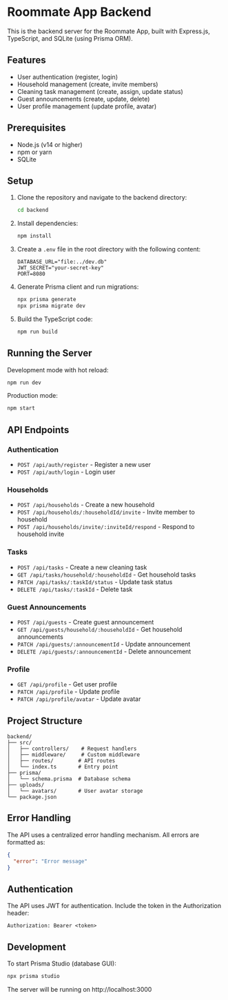 # Roommate App Backend

This is the backend server for the Roommate App, built with Express.js, TypeScript, and SQLite (using Prisma ORM).

## Features

- User authentication (register, login)
- Household management (create, invite members)
- Cleaning task management (create, assign, update status)
- Guest announcements (create, update, delete)
- User profile management (update profile, avatar)

## Prerequisites

- Node.js (v14 or higher)
- npm or yarn
- SQLite

## Setup

1. Clone the repository and navigate to the backend directory:
   ```bash
   cd backend
   ```

2. Install dependencies:
   ```bash
   npm install
   ```

3. Create a `.env` file in the root directory with the following content:
   ```
   DATABASE_URL="file:../dev.db"
   JWT_SECRET="your-secret-key"
   PORT=8080
   ```

4. Generate Prisma client and run migrations:
   ```bash
   npx prisma generate
   npx prisma migrate dev
   ```

5. Build the TypeScript code:
   ```bash
   npm run build
   ```

## Running the Server

Development mode with hot reload:
```bash
npm run dev
```

Production mode:
```bash
npm start
```

## API Endpoints

### Authentication
- `POST /api/auth/register` - Register a new user
- `POST /api/auth/login` - Login user

### Households
- `POST /api/households` - Create a new household
- `POST /api/households/:householdId/invite` - Invite member to household
- `POST /api/households/invite/:inviteId/respond` - Respond to household invite

### Tasks
- `POST /api/tasks` - Create a new cleaning task
- `GET /api/tasks/household/:householdId` - Get household tasks
- `PATCH /api/tasks/:taskId/status` - Update task status
- `DELETE /api/tasks/:taskId` - Delete task

### Guest Announcements
- `POST /api/guests` - Create guest announcement
- `GET /api/guests/household/:householdId` - Get household announcements
- `PATCH /api/guests/:announcementId` - Update announcement
- `DELETE /api/guests/:announcementId` - Delete announcement

### Profile
- `GET /api/profile` - Get user profile
- `PATCH /api/profile` - Update profile
- `PATCH /api/profile/avatar` - Update avatar

## Project Structure

```
backend/
├── src/
│   ├── controllers/    # Request handlers
│   ├── middleware/     # Custom middleware
│   ├── routes/        # API routes
│   └── index.ts       # Entry point
├── prisma/
│   └── schema.prisma  # Database schema
├── uploads/
│   └── avatars/       # User avatar storage
└── package.json
```

## Error Handling

The API uses a centralized error handling mechanism. All errors are formatted as:
```json
{
  "error": "Error message"
}
```

## Authentication

The API uses JWT for authentication. Include the token in the Authorization header:
```
Authorization: Bearer <token>
```

## Development

To start Prisma Studio (database GUI):
```bash
npx prisma studio
```

The server will be running on http://localhost:3000 